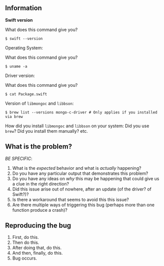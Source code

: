 <!--
  Make sure you have read CONTRIBUTING.md completely before you file a new
  issue! 

  If possible, try to determine if the bug is actually part of the Swift driver,
  or if the issue is actually from `libmongoc` or `libbson`. If so, you should
  file the issue with the representative projects.
-->

## Information

**Swift version**

What does this command give you?
```
$ swift --version
```

Operating System:

What does this command give you?
```
$ uname -a
```

Driver version:

What does this command give you?
```
$ cat Package.swift
```

Version of `libmongoc` and `libbson`:
```
$ brew list --versions mongo-c-driver # Only applies if you installed via brew
```

How did you install `libmongoc` and `libbson` on your system:
Did you use `brew`? Did you install them manually? etc.

## What is the problem? 

*BE SPECIFIC*:
1. What is the _expected_ behavior and what is _actually_ happening?
2. Do you have any particular output that demonstrates this problem?
3. Do you have any ideas on _why_ this may be happening that could give us a
clue in the right direction?
4. Did this issue arise out of nowhere, after an update (of the driver? of
Swift?)? 
5. Is there a workaround that seems to avoid this this issue?
6. Are there multiple ways of triggering this bug (perhaps more than one
function produce a crash)?

## Reproducing the bug

1. First, do this.
2. Then do this.
3. After doing that, do this.
4. And then, finally, do this.
5. Bug occurs.

